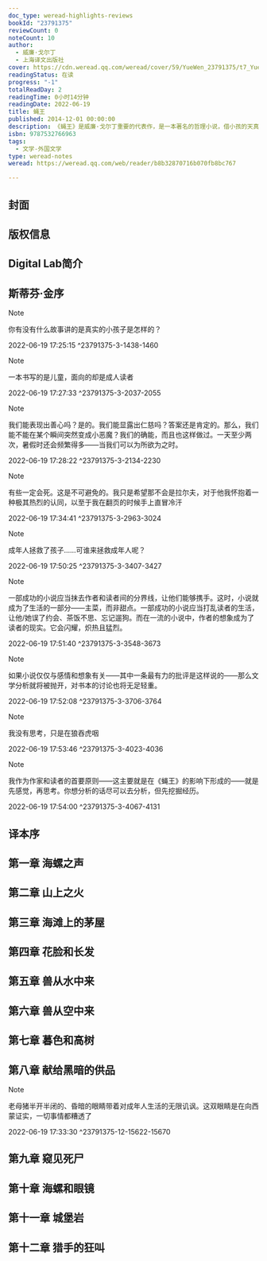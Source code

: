 ```yaml
---
doc_type: weread-highlights-reviews
bookId: "23791375"
reviewCount: 0
noteCount: 10
author:
  - 威廉·戈尔丁
  - 上海译文出版社
cover: https://cdn.weread.qq.com/weread/cover/59/YueWen_23791375/t7_YueWen_23791375.jpg
readingStatus: 在读
progress: "-1"
totalReadDay: 2
readingTime: 0小时14分钟
readingDate: 2022-06-19
title: 蝇王
published: 2014-12-01 00:00:00
description: 《蝇王》是威廉·戈尔丁重要的代表作，是一本著名的哲理小说，借小孩的天真来探讨人性的恶这一严肃主题。故事发生于想象中的第三次世界大战期间，一群六岁至十二岁的儿童在撤退途中因飞机失事被困在一座荒岛上，起先尚能和睦相处，后来由于恶的本性膨胀起来，便互相残杀，发生悲剧性的结果。作者将抽象的哲理命题具体化，让读者通过阅读引人入胜的故事和激动人心的争斗场面来加以体悟，人物、场景、故事、意象等等都深具象征意味，被公认为二十世纪最伟大的文学巨著之一。
isbn: 9787532766963
tags:
  - 文学-外国文学
type: weread-notes
weread: https://weread.qq.com/web/reader/b8b32870716b070fb8bc767

---
```



## 封面

## 版权信息

## Digital Lab简介

## 斯蒂芬·金序

> [!NOTE] 
> 你有没有什么故事讲的是真实的小孩子是怎样的？
> 
> 2022-06-19 17:25:15 ^23791375-3-1438-1460

> [!NOTE] 
> 一本书写的是儿童，面向的却是成人读者
> 
> 2022-06-19 17:27:33 ^23791375-3-2037-2055

> [!NOTE] 
> 我们能表现出善心吗？是的。我们能显露出仁慈吗？答案还是肯定的。那么，我们能不能在某个瞬间突然变成小恶魔？我们的确能，而且也这样做过。一天至少两次，暑假时还会频繁得多——当我们可以为所欲为之时。
> 
> 2022-06-19 17:28:22 ^23791375-3-2134-2230

> [!NOTE] 
> 有些一定会死。这是不可避免的。我只是希望那不会是拉尔夫，对于他我怀抱着一种极其热烈的认同，以至于我在翻页的时候手上直冒冷汗
> 
> 2022-06-19 17:34:41 ^23791375-3-2963-3024

> [!NOTE] 
> 成年人拯救了孩子……可谁来拯救成年人呢？
> 
> 2022-06-19 17:50:25 ^23791375-3-3407-3427

> [!NOTE] 
> 一部成功的小说应当抹去作者和读者间的分界线，让他们能够携手。这时，小说就成为了生活的一部分——主菜，而非甜点。一部成功的小说应当打乱读者的生活，让他/她误了约会、茶饭不思、忘记遛狗。而在一流的小说中，作者的想象成为了读者的现实。它会闪耀，炽热且猛烈。
> 
> 2022-06-19 17:51:40 ^23791375-3-3548-3673

> [!NOTE] 
> 如果小说仅仅与感情和想象有关——其中一条最有力的批评是这样说的——那么文学分析就将被抛开，对书本的讨论也将无足轻重。
> 
> 2022-06-19 17:52:08 ^23791375-3-3706-3764

> [!NOTE] 
> 我没有思考，只是在狼吞虎咽
> 
> 2022-06-19 17:53:46 ^23791375-3-4023-4036

> [!NOTE] 
> 我作为作家和读者的首要原则——这主要就是在《蝇王》的影响下形成的——就是先感觉，再思考。你想分析的话尽可以去分析，但先挖掘经历。
> 
> 2022-06-19 17:54:00 ^23791375-3-4067-4131

## 译本序

## 第一章 海螺之声

## 第二章 山上之火

## 第三章 海滩上的茅屋

## 第四章 花脸和长发

## 第五章 兽从水中来

## 第六章 兽从空中来

## 第七章 暮色和高树

## 第八章 献给黑暗的供品

> [!NOTE] 
> 老母猪半开半闭的、昏暗的眼睛带着对成年人生活的无限讥讽。这双眼睛是在向西蒙证实，一切事情都糟透了
> 
> 2022-06-19 17:33:30 ^23791375-12-15622-15670

## 第九章 窥见死尸

## 第十章 海螺和眼镜

## 第十一章 城堡岩

## 第十二章 猎手的狂叫

